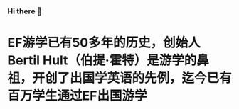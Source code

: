 ### Hi there 👋

<!--
**1216219258qqtt/1216219258qqtt** is a ✨ _special_ ✨ repository because its `README.md` (this file) appears on your GitHub profile.

Here are some ideas to get you started:

- 🔭 I’m currently working on ...
- 🌱 I’m currently learning ...
- 👯 I’m looking to collaborate on ...
- 🤔 I’m looking for help with ...
- 💬 Ask me about ...
- 📫 How to reach me: ...
- 😄 Pronouns: ...
- ⚡ Fun fact: ...
-->
# EF游学已有50多年的历史，创始人Bertil Hult（伯提·霍特）是游学的鼻祖，开创了出国学英语的先例，迄今已有百万学生通过EF出国游学
